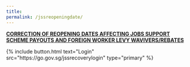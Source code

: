 ```yaml
---
title: 
permalink: /jssreopeningdate/
---
```


**<ins>CORRECTION OF REOPENING DATES AFFECTING JOBS SUPPORT SCHEME PAYOUTS AND FOREIGN WORKER LEVY WAVIVERS/REBATES</ins>**


<p>
{% include button.html text="Login" src="https://go.gov.sg/jssrecoverylogin" type="primary" %}
</p>

<style>
.navbar>.bp-container{
display: none
}

.bp-footer.top-section{
display: none
}

.bp-footer{
display: none
}

.bp-breadcrumb{
display: none
}

.float-buttons{
    display: none
}

.wog--tabbed-button{
    display: none
}
</style>